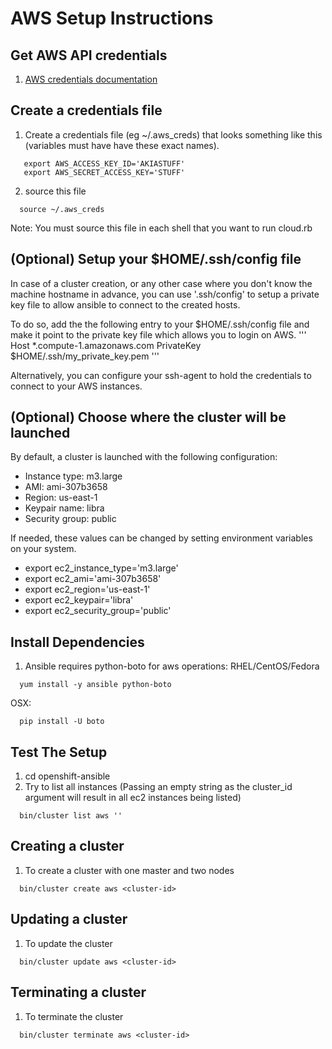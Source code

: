 
AWS Setup Instructions
======================

Get AWS API credentials
-----------------------
1. [AWS credentials documentation](http://docs.aws.amazon.com/AWSSimpleQueueService/latest/SQSGettingStartedGuide/AWSCredentials.html)


Create a credentials file
-------------------------
1. Create a credentials file (eg ~/.aws_creds) that looks something like this (variables must have have these exact names).
```
   export AWS_ACCESS_KEY_ID='AKIASTUFF'
   export AWS_SECRET_ACCESS_KEY='STUFF'
```
2. source this file
```
  source ~/.aws_creds
```
Note: You must source this file in each shell that you want to run cloud.rb


(Optional) Setup your $HOME/.ssh/config file
-------------------------------------------
In case of a cluster creation, or any other case where you don't know the machine hostname in advance, you can use '.ssh/config'
to setup a private key file to allow ansible to connect to the created hosts.

To do so, add the the following entry to your $HOME/.ssh/config file and make it point to the private key file which allows you to login on AWS.
'''
Host *.compute-1.amazonaws.com
  PrivateKey $HOME/.ssh/my_private_key.pem
'''

Alternatively, you can configure your ssh-agent to hold the credentials to connect to your AWS instances.

(Optional) Choose where the cluster will be launched
----------------------------------------------------

By default, a cluster is launched with the following configuration:

- Instance type: m3.large
- AMI: ami-307b3658
- Region: us-east-1
- Keypair name: libra
- Security group: public

If needed, these values can be changed by setting environment variables on your system.

- export ec2_instance_type='m3.large'
- export ec2_ami='ami-307b3658'
- export ec2_region='us-east-1'
- export ec2_keypair='libra'
- export ec2_security_group='public'

Install Dependencies
--------------------
1. Ansible requires python-boto for aws operations:
RHEL/CentOS/Fedora
```
  yum install -y ansible python-boto
```
OSX:
```
  pip install -U boto
```


Test The Setup
--------------
1. cd openshift-ansible
1. Try to list all instances (Passing an empty string as the cluster_id
argument will result in all ec2 instances being listed)
```
  bin/cluster list aws ''
```

Creating a cluster
------------------
1. To create a cluster with one master and two nodes
```
  bin/cluster create aws <cluster-id>
```

Updating a cluster
---------------------
1. To update the cluster
```
  bin/cluster update aws <cluster-id>
```

Terminating a cluster
---------------------
1. To terminate the cluster
```
  bin/cluster terminate aws <cluster-id>
```
